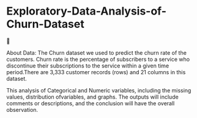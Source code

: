 # Exploratory-Data-Analysis-of-Churn-Dataset

:fairy:


About Data: The Churn dataset we used to predict the churn rate of the customers. Churn rate is the percentage of subscribers to a service who discontinue their subscriptions to the service within a given time period.There are 3,333 customer records (rows) and 21 columns in this dataset.

This  analysis of Categorical and Numeric variables, including the missing values, distribution ofvariables, and graphs. The outputs will include comments or descriptions, and the conclusion will have the overall observation.
